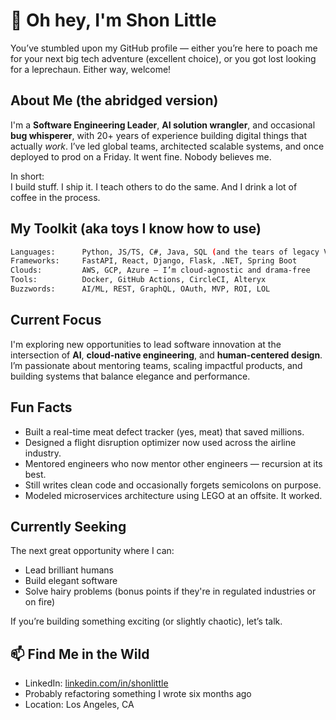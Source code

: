 # 👋 Oh hey, I'm Shon Little

You’ve stumbled upon my GitHub profile — either you’re here to poach me for your next big tech adventure (excellent choice), or you got lost looking for a leprechaun. Either way, welcome!

## About Me (the abridged version)

I'm a **Software Engineering Leader**, **AI solution wrangler**, and occasional **bug whisperer**, with 20+ years of experience building digital things that actually *work*. I’ve led global teams, architected scalable systems, and once deployed to prod on a Friday. It went fine. Nobody believes me.

In short:  
I build stuff. I ship it. I teach others to do the same. And I drink a lot of coffee in the process.

## My Toolkit (aka toys I know how to use)

```bash
Languages:      Python, JS/TS, C#, Java, SQL (and the tears of legacy VB)
Frameworks:     FastAPI, React, Django, Flask, .NET, Spring Boot
Clouds:         AWS, GCP, Azure — I’m cloud-agnostic and drama-free
Tools:          Docker, GitHub Actions, CircleCI, Alteryx
Buzzwords:      AI/ML, REST, GraphQL, OAuth, MVP, ROI, LOL
```
## Current Focus

I'm exploring new opportunities to lead software innovation at the intersection of **AI**, **cloud-native engineering**, and **human-centered design**. I’m passionate about mentoring teams, scaling impactful products, and building systems that balance elegance and performance.

## Fun Facts

- Built a real-time meat defect tracker (yes, meat) that saved millions.
- Designed a flight disruption optimizer now used across the airline industry.
- Mentored engineers who now mentor other engineers — recursion at its best.
- Still writes clean code and occasionally forgets semicolons on purpose.
- Modeled microservices architecture using LEGO at an offsite. It worked.

## Currently Seeking

The next great opportunity where I can:
- Lead brilliant humans
- Build elegant software
- Solve hairy problems (bonus points if they're in regulated industries or on fire)

If you’re building something exciting (or slightly chaotic), let’s talk.

## 📫 Find Me in the Wild

- LinkedIn: [linkedin.com/in/shonlittle](https://www.linkedin.com/in/shonlittle/)  
- Probably refactoring something I wrote six months ago
- Location: Los Angeles, CA

